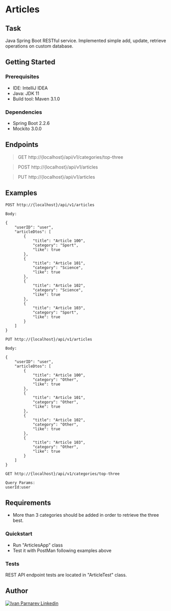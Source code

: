 # Articles

## Task

Java Spring Boot RESTful service. Implemented simple add, update, retrieve operations on custom database.

## Getting Started

### Prerequisites

- IDE: IntelliJ IDEA
- Java: JDK 11
- Build tool: Maven 3.1.0

### Dependencies

- Spring Boot 2.2.6
- Mockito 3.0.0

## Endpoints

> GET http://{localhost}/api/v1/categories/top-three

> POST http://{localhost}/api/v1/articles

> PUT http://{localhost}/api/v1/articles

## Examples
```
POST http://{localhost}/api/v1/articles

Body:

{
    "userID": "user",
    "articleDtos": [
        {
            "title": "Article 100",
            "category": "Sport",
            "like": true
        },
        {
            "title": "Article 101",
            "category": "Science",
            "like": true
        },
        {
            "title": "Article 102",
            "category": "Science",
            "like": true
        },
        {
            "title": "Article 103",
            "category": "Sport",
            "like": true
        }
    ]
}
```

```
PUT http://{localhost}/api/v1/articles

Body:

{
    "userID": "user",
    "articleDtos": [
        {
            "title": "Article 100",
            "category": "Other",
            "like": true
        },
        {
            "title": "Article 101",
            "category": "Other",
            "like": true
        },
        {
            "title": "Article 102",
            "category": "Other",
            "like": true
        },
        {
            "title": "Article 103",
            "category": "Other",
            "like": true
        }
    ]
}
```

```
GET http://{localhost}/api/v1/categories/top-three

Query Params:
userId:user
```

## Requirements

- More than 3 categories should be added in order to retrieve the three best.

### Quickstart

- Run "ArticlesApp" class
- Test it with PostMan following examples above

### Tests

REST API endpoint tests are located in "ArticleTest" class.

## Author

[![Ivan Parnarev Linkedin](https://img.shields.io/badge/LinkedIn-0077B5?style=for-the-badge&logo=linkedin&logoColor=white)](https://www.linkedin.com/in/ivan-parnarev/)
